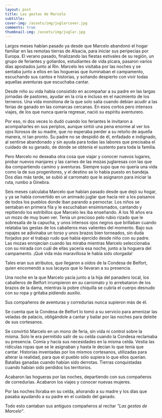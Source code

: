 ```yaml
---
layout: post
title: Las gestas de Marcelo
subtitle: 
cover-img: /assets/img/juglarcover.jpg
comments: true
thumbnail-img: /assets/img/juglar.jpg
---
```



Largos meses habían pasado ya desde que Marcelo abandonó el hogar familiar en las remotas tierras de Alsacia, para iniciar sus peripecias por Europa.
El verano pasado, finalizando las fiestas estivales de su región, un grupo de feriantes y goliardos, estudiantes de vida pícara, pasaron varios días apostados junto al Rin. 
Marcelo les visitaba por las noches y se sentaba junto a ellos en las hogueras que iluminaban el campamento, escuchando sus cantos e historias, y soñando despierto con vivir todas aquellas aventuras que escuchaba cantar.

Desde niño su vida había consistido en acompañar a su padre en las largas jornadas de pastoreo, ayudar en la cría e incluso en el nacimiento de los terneros.
Una vida monótona de la que solo salía cuando debían acudir a las ferias de ganado en las comarcas cercanas. En esos cortos pero intensos viajes, de los que nunca quería regresar, nació su espíritu aventurero.

Por eso, ni dos veces lo dudó cuando los feriantes le invitaron a acompañarles en sus periplos, aunque sintió una pena enorme al ver los ojos llorosos de su madre, que no esperaba perder a su retoño de aquella manera, ni tan pronto. 
Su padre no se despidió de él, enfadado e indignado, al sentirse abandonado y sin ayuda para todas las labores que precisaba el cuidado de su ganado, de dónde se obtenía el sustento para toda la familia.

Pero Marcelo no deseaba otra cosa que viajar y conocer nuevos lugares, probar nuevos manjares y las carnes de las mozas juglaresas con las que iba compartiendo camino y aventuras. Siempre supo que no quería una vida como la de sus progenitores, y el destino se lo había puesto en bandeja.
Dos días más tarde, se subió al carromato que le asignaron para iniciar la ruta, rumbo a Ginebra.

Seis meses calculaba Marcelo que habían pasado desde que dejó su hogar, y ya se había convertido en un animado juglar que hacía reír a los paisanos de todos los pueblos donde iban parando a pernoctar. Los niños se sentaban en primera fila y le escuchaban ensimismados, cantando y repitiendo los estribillos que Marcelo les iba enseñando.
A los 16 años era un mozo de muy buen ver. Tenía un precioso pelo rubio rizado que le sobresalía de la capucha, y unos intensos ojos negros que brillaban cuando relataba las gestas de los caballeros mas valientes del momento. 
Bajo sus ropajes se adivinaba un torso y unos brazos bien torneados, sin duda forjados por el trabajo rudo que había ejercido desde niño con su padre. 
Las mozas enrojecían cuando las miraba mientras Marcelo seleccionaba con su mirada con cuál de ellas yacería esa noche, junto a la hoguera del campamento.
¡Qué vida más maravillosa le había sido otorgada! 

Tales eran sus atributos, que llegaron a oídos de la Condesa de Belfort, quien encomendó a sus lacayos que lo llevaran a su presencia.

Una noche en la que Marcelo yacía junto a la hija del panadero local, los caballeros de Belfort irrumpieron en su carromato y lo arrebataron de los brazos de la dama, mientras la pobre chiquilla se cubría el cuerpo desnudo con su ropa y gritaba pidiendo auxilio.

Sus compañeros de aventuras y corredurías nunca supieron más de él.

Se cuenta que la Condesa de Belfort lo tomó a su servicio para amenizar las veladas de palacio, obligándole a cantar y bailar por las noches para deleite de sus cortesanos. 

Se convirtió Marcelo en un mono de feria, sin vida ni control sobre la misma. Solo le era permitido salir de su celda cuando la Condesa reclamaba su presencia. Comía y hacía sus necesidades en la misma celda. Vestía las ridículas ropas que se le asignaban y hasta le decían lo que tenía que cantar. Historias inventadas por los mismos cortesanos, utilizadas para alterar la realidad, para que el pueblo sólo supiera lo que ellos querían. Batallas ganadas cuando habían sido derrotas. Tierras conquistadas cuando habían sido perdidos los territorios.

Acabaron las hogueras por las noches, departiendo con sus compañeros de corredurías. 
Acabaron los viajes y conocer nuevas mujeres.

Por las noches lloraba en su celda, añorando a su madre y los días que pasaba ayudando a su padre en el cuidado del ganado.

Todo esto cantaban sus antiguos compañeros al recitar *"Las gestas de Marcelo"*.

